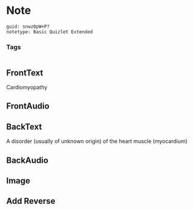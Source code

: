 # Note
```
guid: snwz0pW+P?
notetype: Basic Quizlet Extended
```

### Tags
```
```

## FrontText
Cardiomyopathy

## FrontAudio


## BackText
A disorder (usually of unknown origin) of the heart muscle (myocardium)

## BackAudio


## Image


## Add Reverse

